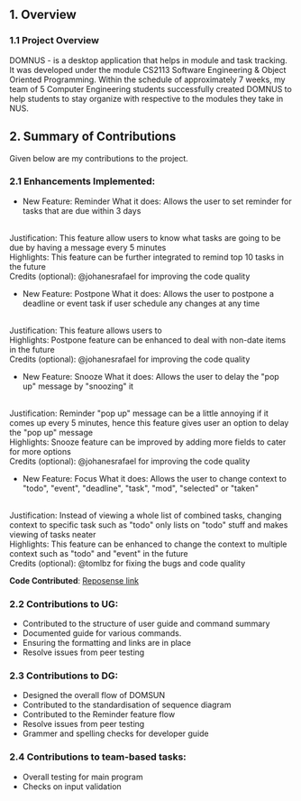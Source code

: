 ## 1. Overview
### 1.1 Project Overview 
DOMNUS - is a desktop application that helps in module and task tracking. It was developed under the module CS2113 Software Engineering & Object Oriented Programming. Within the schedule of approximately 7 weeks, my team of 5 Computer Engineering students successfully created DOMNUS to help students to stay organize with respective to the modules they take in NUS. 

## 2. Summary of Contributions
Given below are my contributions to the project. 

### 2.1 Enhancements Implemented: 

* New Feature: Reminder
What it does:
Allows the user to set reminder for tasks that are due within 3 days
<br>
Justification:
This feature allow users to know what tasks are going to be due by having a message every 5 minutes
<br>
Highlights:
This feature can be further integrated to remind top 10 tasks in the future
<br>
Credits (optional):
@johanesrafael for improving the code quality
<br>

* New Feature: Postpone
What it does:
Allows the user to postpone a deadline or event task if user schedule any changes at any time
<br>
Justification:
This feature allows users to 
<br>
Highlights:
Postpone feature can be enhanced to deal with non-date items in the future
<br>
Credits (optional):
@johanesrafael for improving the code quality 
<br>

* New Feature: Snooze
What it does:
Allows the user to delay the "pop up" message by "snoozing" it
<br>
Justification:
Reminder "pop up" message can be a little annoying if it comes up every 5 minutes, hence this feature gives user an option to delay the "pop up" message
<br>
Highlights:
Snooze feature can be improved by adding more fields to cater for more options
<br>
Credits (optional):
@johanesrafael for improving the code quality
<br>

* New Feature: Focus
What it does:
Allows the user to change context to "todo", "event", "deadline", "task", "mod", "selected" or "taken"
<br>
Justification:
Instead of viewing a whole list of combined tasks, changing context to specific task such as "todo" only lists on "todo" stuff and makes viewing of tasks neater
<br>
Highlights:
This feature can be enhanced to change the context to multiple context such as "todo" and "event" in the future
<br>
Credits (optional): 
@tomlbz for fixing the bugs and code quality
<br>

**Code Contributed**: [Reposense link](https://nus-cs2113-ay2021s1.github.io/tp-dashboard/#breakdown=true&search=&sort=groupTitle&sortWithin=title&since=2020-09-27&timeframe=commit&mergegroup=&groupSelect=groupByRepos&checkedFileTypes=docs~functional-code~test-code~other&tabOpen=true&tabType=authorship&zFR=false&tabAuthor=chuhann&tabRepo=AY2021S1-CS2113-T13-2%2Ftp%5Bmaster%5D&authorshipIsMergeGroup=false&authorshipFileTypes=docs~functional-code)

### 2.2 Contributions to UG:
* Contributed to the structure of user guide and command summary
* Documented guide for various commands.
* Ensuring the formatting and links are in place
* Resolve issues from peer testing

### 2.3 Contributions to DG:
* Designed the overall flow of DOMSUN
* Contributed to the standardisation of sequence diagram
* Contributed to the Reminder feature flow
* Resolve issues from peer testing
* Grammer and spelling checks for developer guide

### 2.4 Contributions to team-based tasks: 
* Overall testing for main program
* Checks on input validation
